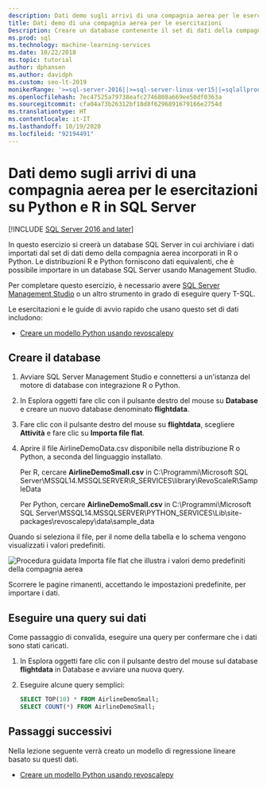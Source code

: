 ```yaml
---
description: Dati demo sugli arrivi di una compagnia aerea per le esercitazioni su Python e R in SQL Server
title: Dati demo di una compagnia aerea per le esercitazioni
Description: Creare un database contenente il set di dati della compagnia aerea da R e Python. Questo set di dati viene usato nelle esercitazioni di R e Python per Machine Learning Services per SQL Server.
ms.prod: sql
ms.technology: machine-learning-services
ms.date: 10/22/2018
ms.topic: tutorial
author: dphansen
ms.author: davidph
ms.custom: seo-lt-2019
monikerRange: '>=sql-server-2016||>=sql-server-linux-ver15||=sqlallproducts-allversions'
ms.openlocfilehash: 7ec47525a79738eafc2746808a669ee50df0363a
ms.sourcegitcommit: cfa04a73b26312bf18d8f6296891679166e2754d
ms.translationtype: HT
ms.contentlocale: it-IT
ms.lasthandoff: 10/19/2020
ms.locfileid: "92194491"
---
```

#  <a name="airline-flight-arrival-demo-data-for-sql-server-python-and-r-tutorials"></a>Dati demo sugli arrivi di una compagnia aerea per le esercitazioni su Python e R in SQL Server
[!INCLUDE [SQL Server 2016 and later](../../includes/applies-to-version/sqlserver2016.md)]

In questo esercizio si creerà un database SQL Server in cui archiviare i dati importati dal set di dati demo della compagnia aerea incorporati in R o Python. Le distribuzioni R e Python forniscono dati equivalenti, che è possibile importare in un database SQL Server usando Management Studio.

Per completare questo esercizio, è necessario avere [SQL Server Management Studio](../../ssms/download-sql-server-management-studio-ssms.md?view=sql-server-2017) o un altro strumento in grado di eseguire query T-SQL.

Le esercitazioni e le guide di avvio rapido che usano questo set di dati includono:

+  [Creare un modello Python usando revoscalepy](use-python-revoscalepy-to-create-model.md)

## <a name="create-the-database"></a>Creare il database

1. Avviare SQL Server Management Studio e connettersi a un'istanza del motore di database con integrazione R o Python.  

2. In Esplora oggetti fare clic con il pulsante destro del mouse su **Database** e creare un nuovo database denominato **flightdata**.

3. Fare clic con il pulsante destro del mouse su **flightdata**, scegliere **Attività** e fare clic su **Importa file flat**.

4. Aprire il file AirlineDemoData.csv disponibile nella distribuzione R o Python, a seconda del linguaggio installato.

   Per R, cercare **AirlineDemoSmall.csv** in C:\Programmi\Microsoft SQL Server\MSSQL14.MSSQLSERVER\R_SERVICES\library\RevoScaleR\SampleData
   
   Per Python, cercare **AirlineDemoSmall.csv** in C:\Programmi\Microsoft SQL Server\MSSQL14.MSSQLSERVER\PYTHON_SERVICES\Lib\site-packages\revoscalepy\data\sample_data
  
Quando si seleziona il file, per il nome della tabella e lo schema vengono visualizzati i valori predefiniti.

  ![Procedura guidata Importa file flat che illustra i valori demo predefiniti della compagnia aerea](media/import-airlinedemosmall.png)

Scorrere le pagine rimanenti, accettando le impostazioni predefinite, per importare i dati.


## <a name="query-the-data"></a>Eseguire una query sui dati

Come passaggio di convalida, eseguire una query per confermare che i dati sono stati caricati.

1. In Esplora oggetti fare clic con il pulsante destro del mouse sul database **flightdata** in Database e avviare una nuova query.

2. Eseguire alcune query semplici:

    ```sql
    SELECT TOP(10) * FROM AirlineDemoSmall;
    SELECT COUNT(*) FROM AirlineDemoSmall;
    ```

## <a name="next-steps"></a>Passaggi successivi

Nella lezione seguente verrà creato un modello di regressione lineare basato su questi dati.

+ [Creare un modello Python usando revoscalepy](use-python-revoscalepy-to-create-model.md)